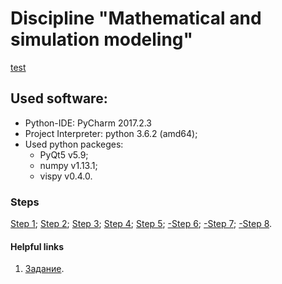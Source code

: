 # Discipline "Mathematical and simulation modeling"
[test](https://fedy95.github.io/Visualization-with-OpenGL/)

## Used software:
- Python-IDE: PyCharm 2017.2.3
- Project Interpreter: python 3.6.2 (amd64);
- Used python packeges:
    - PyQt5 v5.9;
    - numpy v1.13.1;
    - vispy v0.4.0.
    
### Steps
[Step 1](https://github.com/fedy95/Visualization-with-OpenGL/blob/master/readme_steps/_readme_step1.md);
[Step 2](https://github.com/fedy95/Visualization-with-OpenGL/blob/master/readme_steps/_readme_step2.md);
[Step 3](https://github.com/fedy95/Visualization-with-OpenGL/blob/master/readme_steps/_readme_step3.md);
[Step 4](https://github.com/fedy95/Visualization-with-OpenGL/blob/master/readme_steps/_readme_step4.md);
[Step 5](https://github.com/fedy95/Visualization-with-OpenGL/blob/master/readme_steps/_readme_step5.md);
[-Step 6](https://github.com/fedy95/Visualization-with-OpenGL/blob/master/readme_steps/_readme_step6.md);
[-Step 7](https://github.com/fedy95/Visualization-with-OpenGL/blob/master/readme_steps/_readme_step7.md);
[-Step 8](https://github.com/fedy95/Visualization-with-OpenGL/blob/master/readme_steps/_readme_step8.md).

#### Helpful links
1. [Задание](https://alepoydes.github.io/introduction-to-numerical-simulation/practice/render/render.html).
